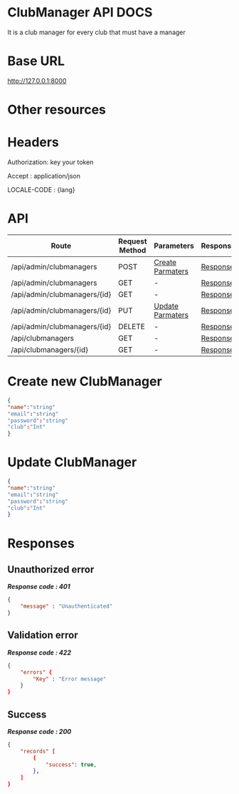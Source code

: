 # ClubManager API DOCS
It is a club manager for every club that must have a manager
# Base URL
http://127.0.0.1:8000
# Other resources 

 
# Headers

Authorization: key your token

Accept : application/json

LOCALE-CODE : {lang}


# API 

| Route                        | Request Method | Parameters | Response  |
| -----------                  | -----------    |----------- |---------- |
|/api/admin/clubmanagers            | POST           |  [Create Parmaters](#Create)|[Response](#Response)|
|/api/admin/clubmanagers | GET           |-|  [Response](#Response)         |
|/api/admin/clubmanagers/{id}         | GET           |  - |  [Response](#Response)         |
|/api/admin/clubmanagers/{id}        |PUT           |  [Update Parmaters](#Update)|[Response](#Response)     |
|/api/admin/clubmanagers/{id}        |DELETE           |  -|[Response](#Response)| 
|/api/clubmanagers        |GET           |-| [Response](#Response)|
|/api/clubmanagers/{id}        |GET           |-|[Response](#Response)|


# <a name="Create"> </a> Create new ClubManager 

```json
{
"name":"string"
"email":"string"
"password":"string"
"club":"Int"
} 
```

# <a name="Update"> </a> Update ClubManager

```json
{
"name":"string"
"email":"string"
"password":"string"
"club":"Int"
} 
```
# <a name="Response"> </a> Responses 

## Unauthorized error

__*Response code : 401*__
```json 
{
    "message" : "Unauthenticated"
}
```

## Validation error 
__*Response code : 422*__

```json 
{
    "errors" {
        "Key" : "Error message"
    }
}
```
## Success  
__*Response code : 200*__
```json 
{
    "records" [
        {
            "success": true,
        },
    ]
}
```
